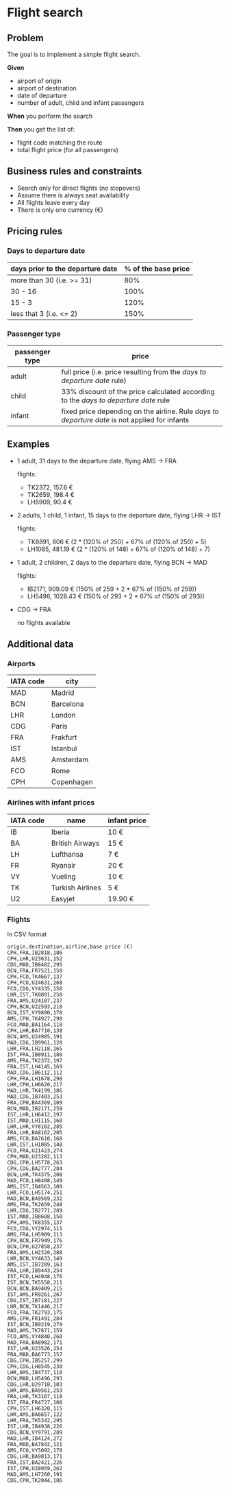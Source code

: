 # Flight search

## Problem

The goal is to implement a simple flight search.

**Given**

* airport of origin
* airport of destination
* date of departure
* number of adult, child and infant passengers

**When** you perform the search

**Then** you get the list of:

* flight code matching the route
* total flight price (for all passengers)

## Business rules and constraints

* Search only for direct flights (no stopovers)
* Assume there is always seat availability
* All flights leave every day
* There is only one currency (€)

## Pricing rules

### Days to departure date
| days prior to the departure date | % of the base price |
|----------------------------------|---------------------|
| more than 30 (i.e. >= 31)        | 80%                 |
| 30 - 16                          | 100%                |
| 15 - 3                           | 120%                |
| less that 3 (i.e. <= 2)          | 150%                |

### Passenger type
| passenger type | price                                                                                          |
|----------------|------------------------------------------------------------------------------------------------|
| adult          | full price (i.e. price resulting from the *days to departure date* rule)                       |
| child          | 33% discount of the price calculated according to the *days to departure date* rule            |
| infant         | fixed price depending on the airline. Rule *days to departure date* is not applied for infants |

## Examples

* 1 adult, 31 days to the departure date, flying AMS -> FRA

  flights:

    * TK2372, 157.6 €
    * TK2659, 198.4 €
    * LH5909, 90.4 €

* 2 adults, 1 child, 1 infant, 15 days to the departure date, flying LHR -> IST

  flights:

    * TK8891, 806 € (2 * (120% of 250) + 67% of (120% of 250) + 5)
    * LH1085, 481.19 € (2 * (120% of 148) + 67% of (120% of 148) + 7)

* 1 adult, 2 children, 2 days to the departure date, flying BCN -> MAD

  flights:

    * IB2171, 909.09 € (150% of 259 + 2 * 67% of (150% of 259))
    * LH5496, 1028.43 € (150% of 293 + 2 * 67% of (150% of 293))

* CDG -> FRA

  no flights available

## Additional data

### Airports
| IATA code | city       |
|-----------|------------|
| MAD       | Madrid     |
| BCN       | Barcelona  |
| LHR       | London     |
| CDG       | Paris      |
| FRA       | Frakfurt   |
| IST       | Istanbul   |
| AMS       | Amsterdam  |
| FCO       | Rome       |
| CPH       | Copenhagen |

### Airlines with infant prices
| IATA code | name             | infant price |
|-----------|------------------|--------------|
| IB        | Iberia           | 10 €         |
| BA        | British Airways  | 15 €         |
| LH        | Lufthansa        | 7 €          |
| FR        | Ryanair          | 20 €         |
| VY        | Vueling          | 10 €         |
| TK        | Turkish Airlines | 5 €          |
| U2        | Easyjet          | 19.90 €      |

### Flights

In CSV format

```
origin,destination,airline,base price (€)
CPH,FRA,IB2818,186
CPH,LHR,U23631,152
CDG,MAD,IB8482,295
BCN,FRA,FR7521,150
CPH,FCO,TK4667,137
CPH,FCO,U24631,268
FCO,CDG,VY4335,158
LHR,IST,TK8891,250
FRA,AMS,U24107,237
CPH,BCN,U22593,218
BCN,IST,VY9890,178
AMS,CPH,TK4927,290
FCO,MAD,BA1164,118
CPH,LHR,BA7710,138
BCN,AMS,U24985,191
MAD,CDG,IB9961,128
LHR,FRA,LH2118,165
IST,FRA,IB8911,180
AMS,FRA,TK2372,197
FRA,IST,LH4145,169
MAD,CDG,IB6112,112
CPH,FRA,LH1678,298
LHR,CPH,LH6620,217
MAD,LHR,TK4199,186
MAD,CDG,IB7403,253
FRA,CPH,BA4369,109
BCN,MAD,IB2171,259
IST,LHR,LH6412,197
IST,MAD,LH1115,160
LHR,LHR,VY8162,285
FRA,LHR,BA8162,205
AMS,FCO,BA7610,168
LHR,IST,LH1085,148
FCO,FRA,U21423,274
CPH,MAD,U23282,113
CDG,CPH,LH5778,263
CPH,CDG,BA2777,284
BCN,LHR,TK4375,208
MAD,FCO,LH8408,149
AMS,IST,IB4563,109
LHR,FCO,LH5174,251
MAD,BCN,BA9569,232
AMS,FRA,TK2659,248
LHR,CDG,IB2771,289
IST,MAD,IB8688,150
CPH,AMS,TK8355,137
FCO,CDG,VY2974,111
AMS,FRA,LH5909,113
CPH,BCN,FR7949,176
BCN,CPH,U27858,237
FRA,AMS,LH2320,288
LHR,BCN,VY4633,149
AMS,IST,IB7289,163
FRA,LHR,IB9443,254
IST,FCO,LH4948,176
IST,BCN,TK5558,211
BCN,BCN,BA9409,215
IST,AMS,FR9261,267
CDG,IST,IB7181,227
LHR,BCN,TK1446,217
FCO,FRA,TK2793,175
AMS,CPH,FR1491,284
IST,BCN,IB9219,279
MAD,AMS,TK7871,159
FCO,AMS,VY4840,260
MAD,FRA,BA8982,171
IST,LHR,U23526,254
FRA,MAD,BA6773,157
CDG,CPH,IB5257,299
CPH,CDG,LH8545,230
LHR,AMS,IB4737,110
BCN,MAD,LH5496,293
CDG,LHR,U29718,103
LHR,AMS,BA9561,253
FRA,LHR,TK3167,118
IST,FRA,FR4727,108
CPH,IST,LH6320,115
LHR,AMS,BA6657,122
LHR,FRA,TK5342,295
IST,LHR,IB4938,226
CDG,BCN,VY9791,289
MAD,LHR,IB4124,272
FRA,MAD,BA7842,121
AMS,FCO,VY5092,178
CDG,LHR,BA9813,171
FRA,IST,BA2421,226
IST,CPH,U28059,262
MAD,AMS,LH7260,191
CDG,CPH,TK2044,186
```
